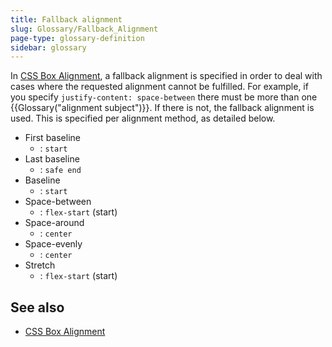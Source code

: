 ```yaml
---
title: Fallback alignment
slug: Glossary/Fallback_Alignment
page-type: glossary-definition
sidebar: glossary
---
```


In [CSS Box Alignment](/en-US/docs/Web/CSS/CSS_box_alignment), a fallback alignment is specified in order to deal with cases where the requested alignment cannot be fulfilled. For example, if you specify `justify-content: space-between` there must be more than one {{Glossary("alignment subject")}}. If there is not, the fallback alignment is used. This is specified per alignment method, as detailed below.

- First baseline
  - : `start`
- Last baseline
  - : `safe end`
- Baseline
  - : `start`
- Space-between
  - : `flex-start` (start)
- Space-around
  - : `center`
- Space-evenly
  - : `center`
- Stretch
  - : `flex-start` (start)

## See also

- [CSS Box Alignment](/en-US/docs/Web/CSS/CSS_box_alignment)
